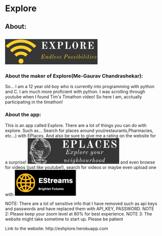 <h1>Explore</h1>

<h2>About:<h2>
<img src="/static/images/icon.png" alt='Explore icon'> 
  
<h3>About the maker of Explore(Me-Gaurav Chandrashekar):</h3>
<p>So... I am a 12 year old boy who is currently into programming with python and C. I am much more proficient with python. 
I was scrolling through youtube when I found Tim's Timathon video! So here I am, acctually participating in the timathon!</p>

<h3>About the app:</h3>

  
<p>This is an app called Explore. There are a lot of things you can do with explore. Such as... Search for places around you(restaurants,Pharmacies, etc...) with EPlaces.
  And also be sure to give me a rating on the website for a surprise!
 
<img src="/static/images/eplaces.png" width="300px" alt="EPlaces icon"> 
and even browse for videos (just like youtube!), search for videos or maybe even upload one with <img src="static/images/logo.png" alt="EStreams icon" width="200px"></p>
  
  
NOTE: There are a lot of sensitive info that I have removed such as api keys and passwords and have replaced them with API_KEY, PASSWORD.
NOTE 2: Please keep your zoom level at 80% for best experience.
NOTE 3: The website might take sometime to start up. Please be patient
  <p>   
       
       
       
       
       
        
       
       
       
       
       
       
  
  
  
  
  
  
  
  
  
  </p>
 Link to the website:
  http://eshplore.herokuapp.com
  
  

